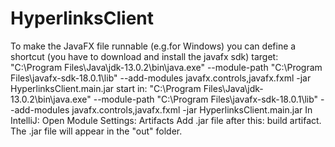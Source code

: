 # HyperlinksClient
To make the JavaFX file runnable (e.g.for Windows) you can define a shortcut (you have to download and install the javafx sdk)
target:
"C:\Program Files\Java\jdk-13.0.2\bin\java.exe" --module-path "C:\Program Files\javafx-sdk-18.0.1\lib" --add-modules javafx.controls,javafx.fxml -jar HyperlinksClient.main.jar
start in:
"C:\Program Files\Java\jdk-13.0.2\bin\java.exe" --module-path "C:\Program Files\javafx-sdk-18.0.1\lib" --add-modules javafx.controls,javafx.fxml -jar HyperlinksClient.main.jar
In IntelliJ:
Open Module Settings:
Artifacts
Add .jar file
after this: build artifact.
The .jar file will appear in the "out" folder.
